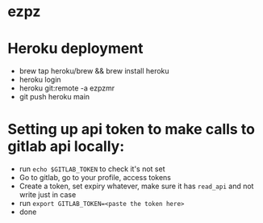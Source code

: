 # ezpz

# Heroku deployment

- brew tap heroku/brew && brew install heroku
- heroku login
- heroku git:remote -a ezpzmr
- git push heroku main



# Setting up api token to make calls to gitlab api locally:
- run `echo $GITLAB_TOKEN` to check it's not set
- Go to gitlab, go to your profile, access tokens
- Create a token, set expiry whatever, make sure it has `read_api` and not write just in case
- run `export GITLAB_TOKEN=<paste the token here>`
- done